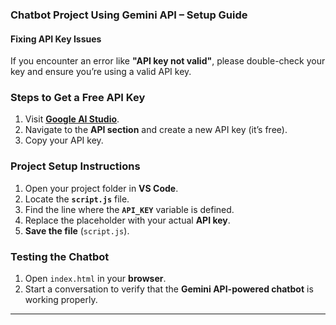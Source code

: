 ### **Chatbot Project Using Gemini API – Setup Guide**  

#### **Fixing API Key Issues**  
If you encounter an error like **"API key not valid"**, please double-check your key and ensure you’re using a valid API key.  

### **Steps to Get a Free API Key**  
1. Visit **[Google AI Studio](https://aistudio.google.com/app/apikey)**.  
2. Navigate to the **API section** and create a new API key (it’s free).  
3. Copy your API key.  

### **Project Setup Instructions**  
1. Open your project folder in **VS Code**.  
2. Locate the **`script.js`** file.  
3. Find the line where the **`API_KEY`** variable is defined.  
4. Replace the placeholder with your actual **API key**.  
5. **Save the file** (`script.js`).  

### **Testing the Chatbot**  
1. Open `index.html` in your **browser**.  
2. Start a conversation to verify that the **Gemini API-powered chatbot** is working properly.  

---

